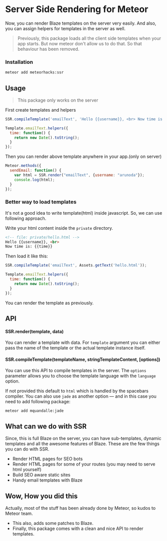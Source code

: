 # Server Side Rendering for Meteor

Now, you can render Blaze templates on the server very easily. And also, you can assign helpers for templates in the server as well.

> Previously, this package loads all the client side templates when your app starts.
> But now meteor don't allow us to do that. So that behaviour has been removed.

### Installation

```bash
meteor add meteorhacks:ssr
```

## Usage

> This package only works on the server

First create templates and helpers
~~~js
SSR.compileTemplate('emailText', 'Hello {{username}}, <br> Now time is: {{time}}');

Template.emailText.helpers({
  time: function() {
    return new Date().toString();
  }
});
~~~

Then you can render above template anywhere in your app.(only on server)
~~~js
Meteor.methods({
  sendEmail: function() {
    var html = SSR.render("emailText", {username: "arunoda"});
    console.log(html);
  }
});
~~~

### Better way to load templates

It's not a good idea to write template(html) inside javascript. So, we can use following approach.

Write your html content inside the `private` directory.

~~~html
<!-- file: private/hello.html -->
Hello {{username}}, <br>
Now time is: {{time}}
~~~

Then load it like this:
~~~js
SSR.compileTemplate('emailText', Assets.getText('hello.html'));

Template.emailText.helpers({
  time: function() {
    return new Date().toString();
  }
});
~~~

You can render the template as previously.

## API

#### SSR.render(template, data)
You can render a template with data. For `template` argument you can either pass the name of the template or the actual template instance itself.

#### SSR.compileTemplate(templateName, stringTemplateContent, [options])
You can use this API to compile templates in the server. The `options` parameter allows you to choose the template language with the `language` option. 

If not provided this default to `html` which is handled by the spacebars compiler. 
You can also use `jade` as another option — and in this case you need to add following package:
~~~
meteor add mquandalle:jade
~~~

## What can we do with SSR

Since, this is full Blaze on the server, you can have sub-templates, dynamic templates and all the awesome features of Blaze. These are the few things you can do with SSR.

* Render HTML pages for SEO bots
* Render HTML pages for some of your routes (you may need to serve html yourself)
* Build SEO aware static sites
* Handy email templates with Blaze

## Wow, How you did this

Actually, most of the stuff has been already done by Meteor, so kudos to Meteor team.

* This also, adds some patches to Blaze.
* Finally, this package comes with a clean and nice API to render templates.

